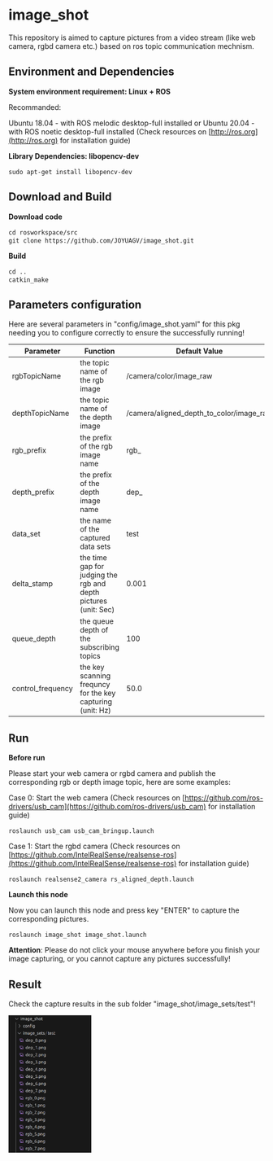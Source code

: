 # image_shot
This repository is aimed to capture pictures from a video stream (like web camera, rgbd camera etc.) based on ros topic communication mechnism. 
## Environment and Dependencies
**System environment requirement: Linux + ROS**
  
  Recommanded:
  
  Ubuntu 18.04 - with ROS melodic desktop-full installed or Ubuntu 20.04 - with ROS noetic desktop-full installed (Check resources on [http://ros.org](http://ros.org) for installation guide)

**Library Dependencies: libopencv-dev** 
```
sudo apt-get install libopencv-dev
```

## Download and Build
**Download code**
```
cd rosworkspace/src 
git clone https://github.com/JOYUAGV/image_shot.git
```
**Build**
```
cd ..
catkin_make
```
## Parameters configuration

Here are several parameters in "config/image_shot.yaml" for this pkg needing you to configure correctly to ensure the successfully running!

|Parameter    |Function                       |Default Value|
|-------------|-------------------------------|------------------------|
|rgbTopicName |the topic name of the rgb image |/camera/color/image_raw |
|depthTopicName |the topic name of the depth image |/camera/aligned_depth_to_color/image_raw |
|rgb_prefix |the prefix of the rgb image name |rgb_ |
|depth_prefix |the prefix of the depth image name |dep_ |
|data_set |the name of the captured data sets |test |
|delta_stamp |the time gap for judging the rgb and depth pictures (unit: Sec) |0.001 |
|queue_depth |the queue depth of the subscribing topics |100 |
|control_frequency |the key scanning frequncy for the key capturing (unit: Hz) |50.0 |

## Run
**Before run**

Please start your web camera or rgbd camera and publish the corresponding rgb or depth image topic, here are some examples:

Case 0: Start the web camera (Check resources on [https://github.com/ros-drivers/usb_cam](https://github.com/ros-drivers/usb_cam) for installation guide)
```
roslaunch usb_cam usb_cam_bringup.launch
```
Case 1: Start the rgbd camera (Check resources on [https://github.com/IntelRealSense/realsense-ros](https://github.com/IntelRealSense/realsense-ros) for installation guide)
```
roslaunch realsense2_camera rs_aligned_depth.launch
```
**Launch this node**

Now you can launch this node and press key "ENTER" to capture the corresponding pictures.
```
roslaunch image_shot image_shot.launch
```
**Attention**: Please do not click your mouse anywhere before you finish your image capturing, or you cannot capture any pictures successfully!
## Result

Check the capture results in the sub folder "image_shot/image_sets/test"!

<img src="./docs/capture_rst.png" height="270" >
